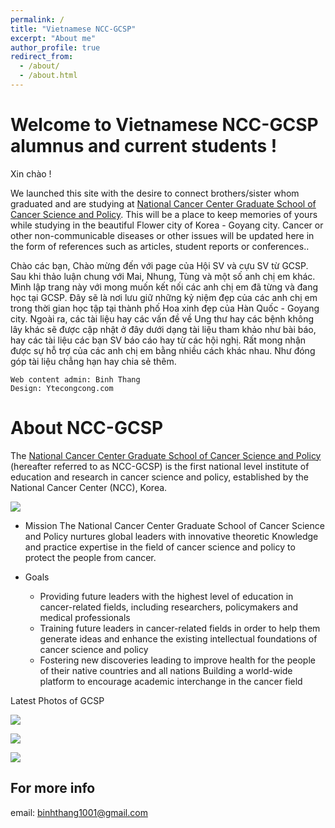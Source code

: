 ```yaml
---
permalink: /
title: "Vietnamese NCC-GCSP"
excerpt: "About me"
author_profile: true
redirect_from: 
  - /about/
  - /about.html
---
```

Welcome to Vietnamese NCC-GCSP alumnus and current students !
======

Xin chào !

We launched this site with the desire to connect brothers/sister whom graduated and are studying at [National Cancer Center Graduate School of Cancer Science and Policy](http://www.ncc-gcsp.ac.kr/). This will be a place to keep memories of yours while studying in the beautiful Flower city of Korea - Goyang city.
Cancer or other non-communicable diseases or other issues will be updated here in the form of references such as articles, student reports or conferences..



Chào các bạn,
Chào mừng đến với page của Hội SV và cựu SV từ GCSP. 
Sau khi thảo luận chung với Mai, Nhung, Tùng và một số anh chị em khác. Mình lập trang này với mong muốn kết nối các anh chị em đã từng và đang học tại GCSP. Đây sẽ là nơi lưu giữ những kỷ niệm đẹp của các anh chị em trong thời gian học tập tại thành phố Hoa xinh đẹp của Hàn Quốc - Goyang city. 
Ngoài ra, các tài liệu hay các vấn đề về Ung thư hay các bệnh không lây khác sẽ được cập nhật ở đây dưới dạng tài liệu tham khảo như bài báo, hay các tài liệu các bạn SV báo cáo hay từ các hội nghị.
Rất mong nhận được sự hỗ trợ của các anh chị em bằng nhiều cách khác nhau. Như đóng góp tài liệu chẳng hạn hay chia sẻ thêm.



    Web content admin: Binh Thang
    Design: Ytecongcong.com



About NCC-GCSP
======
The [National Cancer Center Graduate School of Cancer Science and Policy](http://www.ncc-gcsp.ac.kr/) (hereafter referred to as NCC-GCSP) is the first national level institute of education and research in cancer science and policy, established by the National Cancer Center (NCC), Korea. 

![](http://www.ncc-gcsp.ac.kr/eng/img/main/main_visual_2.jpg)

* Mission
The National Cancer Center Graduate School of Cancer Science and Policy nurtures global leaders with innovative theoretic Knowledge and practice expertise in the field of cancer science and policy to protect the people from cancer.

* Goals
    *   Providing future leaders with the highest level of education in cancer-related fields, including researchers, policymakers and medical professionals
    *   Training future leaders in cancer-related fields in order to help them generate ideas and enhance the existing intellectual foundations of cancer science and policy
    *   Fostering new discoveries leading to improve health for the people of their native countries and all nations
Building a world-wide platform to encourage academic interchange in the cancer field


Latest Photos of GCSP

![](https://lh3.googleusercontent.com/pot1zUmLoGtz7WnqJQ_oJXKpvLNbWO_FyYUX1_PzR6T4PP6zlggDL8sRpi6U6NBIRaajkdw-DOPo2mKWo17Qxk_9ttUO6GJhbzc9isTQBciVFu52FimOfAVxiIhzO4y5fFZNrD5DEkwXQe0bXSL8ySFkMC9s8ec_GIf8h1vGNPI6BHMB-V2qe4CHmIxecglRUbQb0WnBgfLWRas17L84ypG3qpvEKqFZdli1LnoOL99mRzTTQjmznAgzWQdVzto7Kd1ZNL-jphCfCiR0Q8ZO9Py1omdyvQZ9PNPoV8Kg9dzZAqJ23jcT3cwoEnYb2IH2sygJUNeLrnLp3gz_qPVrs8PxXV3JEsUp7P05NGhAqFb_NZgZwemnL_UbDvGGSwdc0GDYDj6rElzGp4fWkt5L67r-j_jtw0gR-1AHRkkCS0XubD3us2mehZ3COAFvKk2LcOf_PgA_KEgVy3V5v_5i4pFZVD8fJjVTadUiwRPA-eXHdPYQ-WjGtqB9IPGPGmAZSypIKQGYQGhmdSQ9Mc5AcS18L5F-OI0ZxF646xO2nUkXpbI88JNp9HUN-w=s1357-w1357-h901-no)


![](https://lh3.googleusercontent.com/gDDYrgryQJUR5M_6NqkJuXjyTQLMcnQHSQQkW_zrWxJ2x7jnWc2RW1vEa-SXC_vINYuGM0tXDkhEBSMz_iHDqzzLBj-oXW6bpuANwDiIBA7pBTvL2C_1uVCfQaphfQtC3EdNBytBpklyyRGlxedHkby2WMFbvK0iI00BW3NpDQZuO1dX9zWoUJoNvmeF_1Ze1Gl2H_LpnbgRMdEFUAkNYoleRS9HR-db2MtVbHPPEMVtfVVc9wnalMWLG_d_DSh1iXIgGvDsMxv0f4hksxMlbdWJHA8p9g8_agRNPF12UsWotwsZFNnf-mrGsklzw3gsneWrm_NKNWyu2d4w0rqeYwVNPd_aj5htGptR68GRLKLCfkCF-hTlFin_wrwTa3nZ7zBHiLfuPjdHF5cVlfzZqDScMlxGxdVADGbABFJpZXSUAuSANxBXWv7mXJTbbF0hbjt7SUr1C8-yidYCDEKmCyQGFqgKQjQCmJsnlRkbCs23zn4alQullkWy0G2C2ljrSJIN7P4rLsFA-Y44VbIG2WdF4GqaJ48Suz2U_CFTzb2fTDU_f-iPZn2p1HAuuC0FnFAdktv0AxewAaXbnH0f-TFMTMIVaIrgMBOyPPc=w1357-h901-no)

![](https://lh3.googleusercontent.com/LEYUBYvxyIADufRXfWf6WOFl5SGNpYX0N4srPO33omYSlODatgcKNeX5JXOXe_r2wz-1_8xI6gd1RV49F0kwngkMxvoPzrGiJ9euzjHuRncjl1rI2ySajKvtGQFxs0Sr2_YO5w88JV5JjAuXXbU9q7iluZRTa5n6YQRHVrTlogqoauXVtMBr3iX8XSoI8RXj9WvmvT3J4mOWAQa21lSDpO9-A7aMTMTLsP9zrINHwe5AE2cExM-PfBGaAXLRkbxT6djwF3iXQfYh7J9mYkxjs3VlKEoWGlPYhSs6wvNv3bLSV93nIfJIucpN3hEb46hqB5CkcYUh3HeM33A8Fw0KkcqqBRMA9ziWm-GHD_MDRIHN-pF0NUZnkaqv1WvZ9P_z8Z7XTtZ2mqlUUdDNKNoSOzQBxf-mvnzhkU6_Pm2u6knoeL0bdWqHuFNlocv5ZDA9yUX97jTktOSTJjJFokSUgkIc3N75WS_4mwwshZ2f5YwQNIH2dTDSceVWIdE6-sBf_QKi4AQ6Ud2qVg-Lyxs8TeSRbhE_T8GW0atEV3HA2atX1s9zSSX7HNd2-H7ZxJyQwbB397zUiNAWSM19eHHH8Z4pV3Fq8DQ6ADaJlBU=w1202-h901-no)










For more info
------
email: binhthang1001@gmail.com

